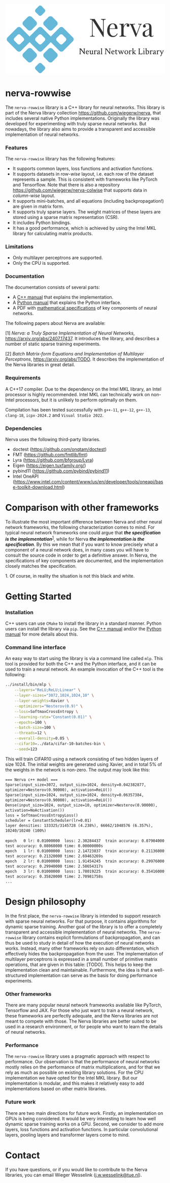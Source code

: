 ![Nerva Logo](images/nerva-logo.png)
# nerva-rowwise
The `nerva-rowwise` library is a C++ library for neural networks. This library
is part of the Nerva library collection https://github.com/wiegerw/nerva, that includes
several native Python implementations. Originally the library was developed for experimenting with truly sparse neural networks. But nowadays, the library also aims to provide a transparent and accessible implementation of neural networks.

### Features
The `nerva-rowwise` library has the following features:
* It supports common layers, loss functions and activation functions.
* It supports datasets in *row-wise* layout, i.e. each row of the dataset represents a sample. This is consistent with frameworks like PyTorch and Tensorflow. Note that there is
  also a repository https://github.com/wiegerw/nerva-colwise that supports data in *column-wise* layout.
* It supports mini-batches, and all equations (including backpropagation!) are given in matrix form.
* It supports truly sparse layers. The weight matrices of these layers are stored using a sparse matrix representation (CSR).
* It includes Python bindings.
* It has a good performance, which is achieved by using the Intel MKL library for calculating matrix products.

### Limitations
* Only multilayer perceptrons are supported.
* Only the CPU is supported.

### Documentation
The documentation consists of several parts:
* A [C++ manual](https://wiegerw.github.io/nerva-rowwise/doc/nerva-c++.html) that explains the implementation.
* A [Python manual](https://wiegerw.github.io/nerva-rowwise/doc/nerva-python.html) that explains the Python interface.
* A PDF with [mathematical specifications](https://wiegerw.github.io/nerva-rowwise/pdf/nerva-libraries-implementation.pdf) of key components of neural networks.

The following papers about Nerva are available:

[1] *Nerva: a Truly Sparse Implementation of Neural Networks*,  https://arxiv.org/abs/2407.17437. It introduces the library, and describes a number of static sparse training experiments.

[2] *Batch Matrix-form Equations and Implementation
of Multilayer Perceptrons*, https://arxiv.org/abs/TODO. It describes the implementation of the Nerva libraries in great detail.

### Requirements
A C++17 compiler. Due to the dependency on the Intel MKL library, an Intel processor is highly recommended. Intel MKL can technically work on non-Intel processors, but it is unlikely to perform optimally on them.

Compilation has been tested successfully with `g++-11`, `g++-12`, `g++-13`, `clang-18`, `icpx-2024.2` and `Visual Studio 2022`.

### Dependencies
Nerva uses the following third-party libraries.

* doctest (https://github.com/onqtam/doctest)
* FMT (https://github.com/fmtlib/fmt)
* Lyra (https://github.com/bfgroup/Lyra)
* Eigen (https://eigen.tuxfamily.org/)
* pybind11 (https://github.com/pybind/pybind11)
* Intel OneAPI (https://www.intel.com/content/www/us/en/developer/tools/oneapi/base-toolkit-download.html)

# Comparison with other frameworks
To illustrate the most important difference between Nerva and other neural network frameworks, the following characterization comes to mind. For typical neural network frameworks one could argue that ***the specification is the implementation***<sup><a href="#footnote1">1</a></sup>, while for Nerva ***the implementation is the specification***.
By this we mean that if you want to know precisely what a component of a neural network does, in many cases you will have to consult the source code in order to get a definitive answer. In Nerva, the specifications of key components are documented, and the implementation closely matches the specification.

<a id="footnote1"></a>1. Of course, in reality the situation is not this black and white.

# Getting Started

### Installation
C++ users can use `CMake` to install the library in a standard manner. Python users can install the library via `pip`. 
See the [C++ manual](https://wiegerw.github.io/nerva-rowwise/doc/nerva-c++.html) and/or the
[Python manual](https://wiegerw.github.io/nerva-rowwise/doc/nerva-python.html) for more details about this.

### Command line interface
An easy way to start using the library is via a command line
called `mlp`. This tool is provided for both the C++ and the Python interface, and it can be used to train a neural network.
An example invocation of the C++ tool is the following:

```sh
../install/bin/mlp \
    --layers="ReLU;ReLU;Linear" \
    --layer-sizes="3072,1024,1024,10" \
    --layer-weights=Xavier \
    --optimizers="Nesterov(0.9)" \
    --loss=SoftmaxCrossEntropy \
    --learning-rate="Constant(0.01)" \
    --epochs=100 \
    --batch-size=100 \
    --threads=12 \
    --overall-density=0.05 \
    --cifar10=../data/cifar-10-batches-bin \
    --seed=123
```
This will train CIFAR10 using a network consisting of two hidden layers of size 1024. The initial weights are generated using Xavier, and in total 5% of the weights in the network is non-zero. The output may look like this:

```
=== Nerva c++ model ===
Sparse(input_size=3072, output_size=1024, density=0.042382877, optimizer=Nesterov(0.90000), activation=ReLU())
Sparse(input_size=1024, output_size=1024, density=0.06357384, optimizer=Nesterov(0.90000), activation=ReLU())
Dense(input_size=1024, output_size=10, optimizer=Nesterov(0.90000), activation=NoActivation())
loss = SoftmaxCrossEntropyLoss()
scheduler = ConstantScheduler(lr=0.01)
layer densities: 133325/3145728 (4.238%), 66662/1048576 (6.357%), 10240/10240 (100%)

epoch   0 lr: 0.01000000  loss: 2.30284437  train accuracy: 0.07904000  test accuracy: 0.08060000 time: 0.00000000s
epoch   1 lr: 0.01000000  loss: 2.14723837  train accuracy: 0.21136000  test accuracy: 0.21320000 time: 2.69463269s
epoch   2 lr: 0.01000000  loss: 1.91454245  train accuracy: 0.29976000  test accuracy: 0.29940000 time: 2.58654317s
epoch   3 lr: 0.01000000  loss: 1.78019225  train accuracy: 0.35416000  test accuracy: 0.35820000 time: 2.70981758s
...
```

# Design philosophy
In the first place, the `nerva-rowwise` library is intended to support research with sparse neural networks. For that purpose, it contains algorithms for dynamic sparse training. Another goal of the library is to offer a completely transparent and accessible implementation of neural networks. The `nerva-rowwise` library contains explicit formulations of backpropagation, and can thus be used to study in detail of how the execution of neural networks works. Instead, many other frameworks rely on auto differentation, which effectively hides the backpropagation from the user. The implementation of multilayer perceptrons is expressed in a small number of primitive matrix operations, that are given in this table: [TODO]. This helps to keep the implementation clean and maintainable. Furthermore, the idea is that a well-structured implementation can serve as the basis for doing performance experiments.

### Other frameworks
There are many popular neural network frameworks available like PyTorch, Tensorflow and JAX. For those who just want to train a neural network, these frameworks are perfectly adequate, and the Nerva libraries are not meant to compete with those. The Nerva libraries are better suited to be used in a research environment, or for people who want to learn the details of neural networks.

### Performance
The `nerva-rowwise` library uses a pragmatic approach with respect to performance. Our observation is that the performance of neural networks mostly relies on the performance of matrix multiplications, and for that we rely as much as possible on existing library solutions. For the CPU implementation we have opted for the Intel MKL library. But our implementation is modular, and this makes it relatively easy to add implementations based on other matrix libraries.

### Future work
There are two main directions for future work. Firstly, an implementation on GPUs is being considered. It would be very interesting to learn how well dynamic sparse training works on a GPU.
Second, we consider to add more layers, loss functions and activation functions. In particular convolutional layers, pooling layers and transformer layers come to mind.

# Contact
If you have questions, or if you would like to contribute to the Nerva libraries, you can email Wieger Wesselink (j.w.wesselink@tue.nl).
